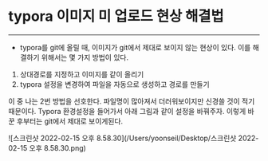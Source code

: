 # typora 이미지 미 업로드 현상 해결법

---

- typora를 git에 올릴 때, 이미지가 git에서 제대로 보이지 않는 현상이 있다. 이를 해결하기 위해서는 몇 가지 방법이 있다.

1. 상대경로를 지정하고 이미지를 같이 올리기
2. typora 설정을 변경하여 파일을 자동으로 생성하고 경로를 만들기

이 중 나는 2번 방법을 선호한다.  파일명이 많아져서 더러워보이지만 신경쓸 것이 적기 때문이다. Typora 환경설정을 들어가서 아래 그림과 같이 설정을 바꿔주자. 이렇게 바꾼 후부터는 git에서 제대로 보이게된다.

![스크린샷 2022-02-15 오후 8.58.30](/Users/yoonseil/Desktop/스크린샷 2022-02-15 오후 8.58.30.png)